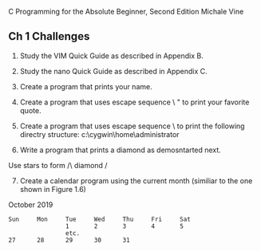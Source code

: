 C Programming for the Absolute Beginner, Second Edition
Michale Vine

## Ch 1 Challenges

1.  Study the VIM Quick Guide as described in Appendix B.
2.  Study the nano Quick Guide as described in Appendix C.
3.  Create a program that prints your name.
4.  Create a program that uses escape sequence \ " to print your favorite quote.
5.  Create a program that uses escape sequence \\ to print the following
    directry structure: c:\cygwin\home\administrator

6.  Write a program that prints a diamond as demosntarted next.

Use stars to form /\ diamond
\/

7. Create a calendar program using the current month
   (similiar to the one shown in Figure 1.6)

October 2019

    Sun     Mon     Tue     Wed     Thu     Fri     Sat
                    1       2       3       4       5
                    etc.
    27      28      29      30      31
